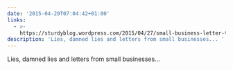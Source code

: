 ```yaml
---
date: '2015-04-29T07:04:42+01:00'
links:
  - >-
    https://sturdyblog.wordpress.com/2015/04/27/small-business-letter-to-the-telegraph-an-attempt-to-defraud-the-electorate/
description: 'Lies, damned lies and letters from small businesses... '
---
```

Lies, damned lies and letters from small businesses... 
